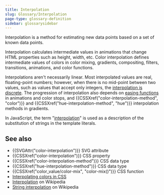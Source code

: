 ```yaml
---
title: Interpolation
slug: Glossary/Interpolation
page-type: glossary-definition
sidebar: glossarysidebar
---
```



Interpolation is a method for estimating new data points based on a set of known data points.

Interpolation calculates intermediate values in animations that change HTML properties such as height, width, etc.
Color interpolation defines intermediate values of colors in color mixing, gradients, compositing, filters, transitions, animations, and color functions.

Interpolations aren't necessarily linear. Most interpolated values are real, floating-point numbers; however, when there is no mid-point between two values, such as values that accept only integers, the [interpolation is discrete](/en-US/docs/Web/CSS/integer#interpolation). The progression of interpolation also depends on [easing functions](/en-US/docs/Web/CSS/easing-function) in animations and color stops, and {{CSSXref("color-interpolation-method", "color")}} and {{CSSXref("hue-interpolation-method", "hue")}} interpolation methods in gradients.

In JavaScript, the term "[interpolation](/en-US/docs/Web/JavaScript/Reference/Template_literals#string_interpolation)" is used as a description of the substitution of strings in the template literals.

## See also

- {{SVGAttr("color-interpolation")}} SVG attribute
- {{CSSXref("color-interpolation")}} CSS property
- {{CSSXref("color-interpolation-method")}} CSS data type
- {{CSSXref("hue-interpolation-method")}} CSS data type
- {{CSSXref("color_value/color-mix", "color-mix()")}} CSS function
- [Interpolating colors in CSS](/en-US/docs/Web/CSS/color_value#interpolation)
- [Interpolation](https://en.wikipedia.org/wiki/Interpolation) on Wikipedia
- [String interpolation](https://en.wikipedia.org/wiki/String_interpolation) on Wikipedia
